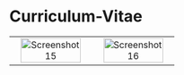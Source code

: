 # Curriculum-Vitae

<table align="center">
  <tr>
    <td align="center">
      <img src="https://github.com/IsratTasnimEsha/Curriculum-Vitae/assets/88322977/9d0c99c4-66ba-4a63-8fd8-0c0e682d092f" alt="Screenshot 15" style="width: 90%;">
    </td>
    <td align="center">
      <img src="https://https://github.com/IsratTasnimEsha/Curriculum-Vitae/assets/88322977/c31d38fd-8271-467d-bda0-2f8476fd5167" alt="Screenshot 16" style="width: 90%;">
    </td>
  </tr>
</table>
